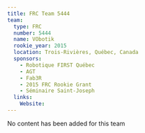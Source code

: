 ```yaml
---
title: FRC Team 5444
team:
  type: FRC
  number: 5444
  name: VObotik
  rookie_year: 2015
  location: Trois-Rivières, Québec, Canada
  sponsors:
    - Robotique FIRST Québec
    - AGT
    - Fab3R
    - 2015 FRC Rookie Grant
    - Séminaire Saint-Joseph
  links:
    Website: 
---
```

No content has been added for this team